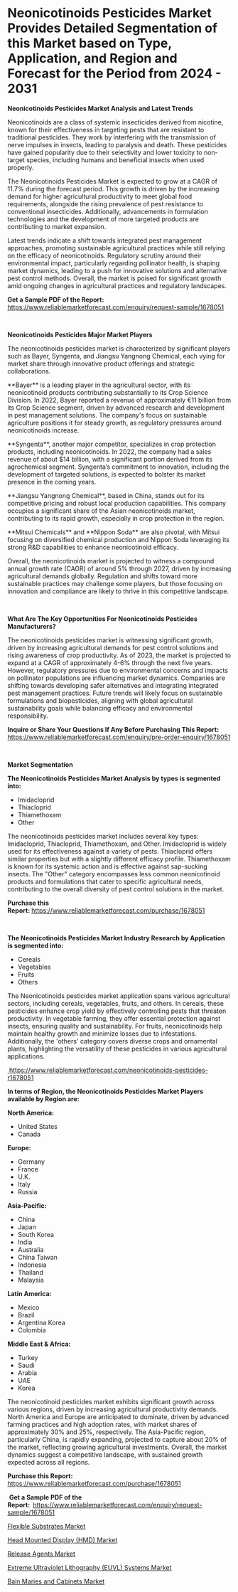 <p><h1>Neonicotinoids Pesticides Market Provides Detailed Segmentation of this Market based on Type, Application, and Region and Forecast for the Period from 2024 - 2031</h1></p><p><strong>Neonicotinoids Pesticides Market Analysis and Latest Trends</strong></p>
<p><p>Neonicotinoids are a class of systemic insecticides derived from nicotine, known for their effectiveness in targeting pests that are resistant to traditional pesticides. They work by interfering with the transmission of nerve impulses in insects, leading to paralysis and death. These pesticides have gained popularity due to their selectivity and lower toxicity to non-target species, including humans and beneficial insects when used properly. </p><p>The Neonicotinoids Pesticides Market is expected to grow at a CAGR of 11.7% during the forecast period. This growth is driven by the increasing demand for higher agricultural productivity to meet global food requirements, alongside the rising prevalence of pest resistance to conventional insecticides. Additionally, advancements in formulation technologies and the development of more targeted products are contributing to market expansion. </p><p>Latest trends indicate a shift towards integrated pest management approaches, promoting sustainable agricultural practices while still relying on the efficacy of neonicotinoids. Regulatory scrutiny around their environmental impact, particularly regarding pollinator health, is shaping market dynamics, leading to a push for innovative solutions and alternative pest control methods. Overall, the market is poised for significant growth amid ongoing changes in agricultural practices and regulatory landscapes.</p></p>
<p><strong>Get a Sample PDF of the Report:&nbsp;</strong> <a href="https://www.reliablemarketforecast.com/enquiry/request-sample/1678051?utm_campaign=1545&utm_medium=2&utm_source=Github&utm_content=ia&utm_term=14102024&utm_id=neonicotinoids-pesticides">https://www.reliablemarketforecast.com/enquiry/request-sample/1678051</a></p>
<p>&nbsp;</p>
<p><strong>Neonicotinoids Pesticides Major Market Players</strong></p>
<p><p>The neonicotinoids pesticides market is characterized by significant players such as Bayer, Syngenta, and Jiangsu Yangnong Chemical, each vying for market share through innovative product offerings and strategic collaborations. </p><p>**Bayer** is a leading player in the agricultural sector, with its neonicotinoid products contributing substantially to its Crop Science Division. In 2022, Bayer reported a revenue of approximately €11 billion from its Crop Science segment, driven by advanced research and development in pest management solutions. The company's focus on sustainable agriculture positions it for steady growth, as regulatory pressures around neonicotinoids increase.</p><p>**Syngenta**, another major competitor, specializes in crop protection products, including neonicotinoids. In 2022, the company had a sales revenue of about $14 billion, with a significant portion derived from its agrochemical segment. Syngenta’s commitment to innovation, including the development of targeted solutions, is expected to bolster its market presence in the coming years.</p><p>**Jiangsu Yangnong Chemical**, based in China, stands out for its competitive pricing and robust local production capabilities. This company occupies a significant share of the Asian neonicotinoids market, contributing to its rapid growth, especially in crop protection in the region.</p><p>**Mitsui Chemicals** and **Nippon Soda** are also pivotal, with Mitsui focusing on diversified chemical production and Nippon Soda leveraging its strong R&D capabilities to enhance neonicotinoid efficacy.</p><p>Overall, the neonicotinoids market is projected to witness a compound annual growth rate (CAGR) of around 5% through 2027, driven by increasing agricultural demands globally. Regulation and shifts toward more sustainable practices may challenge some players, but those focusing on innovation and compliance are likely to thrive in this competitive landscape.</p></p>
<p>&nbsp;</p>
<p><strong>What Are The Key Opportunities For Neonicotinoids Pesticides Manufacturers?</strong></p>
<p><p>The neonicotinoids pesticides market is witnessing significant growth, driven by increasing agricultural demands for pest control solutions and rising awareness of crop productivity. As of 2023, the market is projected to expand at a CAGR of approximately 4-6% through the next five years. However, regulatory pressures due to environmental concerns and impacts on pollinator populations are influencing market dynamics. Companies are shifting towards developing safer alternatives and integrating integrated pest management practices. Future trends will likely focus on sustainable formulations and biopesticides, aligning with global agricultural sustainability goals while balancing efficacy and environmental responsibility.</p></p>
<p><strong>Inquire or Share Your Questions If Any Before Purchasing This Report:</strong> <a href="https://www.reliablemarketforecast.com/enquiry/pre-order-enquiry/1678051?utm_campaign=1545&utm_medium=2&utm_source=Github&utm_content=ia&utm_term=14102024&utm_id=neonicotinoids-pesticides">https://www.reliablemarketforecast.com/enquiry/pre-order-enquiry/1678051</a></p>
<p>&nbsp;</p>
<p><strong>Market Segmentation</strong></p>
<p><strong>The Neonicotinoids Pesticides Market Analysis by types is segmented into:</strong></p>
<p><ul><li>Imidacloprid</li><li>Thiacloprid</li><li>Thiamethoxam</li><li>Other</li></ul></p>
<p><p>The neonicotinoids pesticides market includes several key types: Imidacloprid, Thiacloprid, Thiamethoxam, and Other. Imidacloprid is widely used for its effectiveness against a variety of pests. Thiacloprid offers similar properties but with a slightly different efficacy profile. Thiamethoxam is known for its systemic action and is effective against sap-sucking insects. The "Other" category encompasses less common neonicotinoid products and formulations that cater to specific agricultural needs, contributing to the overall diversity of pest control solutions in the market.</p></p>
<p><strong>Purchase this Report:&nbsp;</strong><a href="https://www.reliablemarketforecast.com/purchase/1678051?utm_campaign=1545&utm_medium=2&utm_source=Github&utm_content=ia&utm_term=14102024&utm_id=neonicotinoids-pesticides">https://www.reliablemarketforecast.com/purchase/1678051</a></p>
<p>&nbsp;</p>
<p><strong>The Neonicotinoids Pesticides Market Industry Research by Application is segmented into:</strong></p>
<p><ul><li>Cereals</li><li>Vegetables</li><li>Fruits</li><li>Others</li></ul></p>
<p><p>The Neonicotinoids pesticides market application spans various agricultural sectors, including cereals, vegetables, fruits, and others. In cereals, these pesticides enhance crop yield by effectively controlling pests that threaten productivity. In vegetable farming, they offer essential protection against insects, ensuring quality and sustainability. For fruits, neonicotinoids help maintain healthy growth and minimize losses due to infestations. Additionally, the 'others' category covers diverse crops and ornamental plants, highlighting the versatility of these pesticides in various agricultural applications.</p></p>
<p><a href="https://www.reliablemarketforecast.com/neonicotinoids-pesticides-r1678051?utm_campaign=1545&utm_medium=2&utm_source=Github&utm_content=ia&utm_term=14102024&utm_id=neonicotinoids-pesticides">&nbsp;https://www.reliablemarketforecast.com/neonicotinoids-pesticides-r1678051</a></p>
<p><strong>In terms of Region, the Neonicotinoids Pesticides Market Players available by Region are:</strong></p>
<p>
    <p> <strong> North America: </strong>
        <ul>
            <li>United States</li>
            <li>Canada</li>
        </ul>
        </p> 
    <p> <strong> Europe: </strong>
        <ul>
            <li>Germany</li>
            <li>France</li>
            <li>U.K.</li>
            <li>Italy</li>
            <li>Russia</li>
        </ul>
        </p> 
    <p> <strong> Asia-Pacific: </strong>
        <ul>
            <li>China</li>
            <li>Japan</li>
            <li>South Korea</li>
            <li>India</li>
            <li>Australia</li>
            <li>China Taiwan</li>
            <li>Indonesia</li>
            <li>Thailand</li>
            <li>Malaysia</li>
        </ul>
        </p> 
    <p> <strong> Latin America: </strong>
        <ul>
            <li>Mexico</li>
            <li>Brazil</li>
            <li>Argentina Korea</li>
            <li>Colombia</li>
        </ul>
        </p> 
    <p> <strong> Middle East & Africa: </strong>
        <ul>
            <li>Turkey</li>
            <li>Saudi</li>
            <li>Arabia</li>
            <li>UAE</li>
            <li>Korea</li>
        </ul>
    </p>
    </p>
<p><p>The neonicotinoid pesticides market exhibits significant growth across various regions, driven by increasing agricultural productivity demands. North America and Europe are anticipated to dominate, driven by advanced farming practices and high adoption rates, with market shares of approximately 30% and 25%, respectively. The Asia-Pacific region, particularly China, is rapidly expanding, projected to capture about 20% of the market, reflecting growing agricultural investments. Overall, the market dynamics suggest a competitive landscape, with sustained growth expected across all regions.</p></p>
<p><strong>Purchase this Report: </strong><a href="https://www.reliablemarketforecast.com/purchase/1678051?utm_campaign=1545&utm_medium=2&utm_source=Github&utm_content=ia&utm_term=14102024&utm_id=neonicotinoids-pesticides">https://www.reliablemarketforecast.com/purchase/1678051</a></p>
<p>&nbsp;<strong>Get a Sample PDF of the Report:&nbsp;&nbsp;</strong><a href="https://www.reliablemarketforecast.com/enquiry/request-sample/1678051?utm_campaign=1545&utm_medium=2&utm_source=Github&utm_content=ia&utm_term=14102024&utm_id=neonicotinoids-pesticides">https://www.reliablemarketforecast.com/enquiry/request-sample/1678051</a></p>
<p><strong></strong></p>
<p><p><a href="https://www.linkedin.com/pulse/flexible-substrates-market-evolution-regional-adaptations-56jef?utm_campaign=1545&utm_medium=2&utm_source=Github&utm_content=ia&utm_term=14102024&utm_id=neonicotinoids-pesticides">Flexible Substrates Market</a></p><p><a href="https://www.linkedin.com/pulse/mapping-head-mounted-display-hmd-market-trends-challenges-breakthroughs-qnlhf?utm_campaign=1545&utm_medium=2&utm_source=Github&utm_content=ia&utm_term=14102024&utm_id=neonicotinoids-pesticides">Head Mounted Display (HMD) Market</a></p><p><a href="https://www.linkedin.com/pulse/emerging-technologies-reshaping-release-agents-market-impact-ntzcf?utm_campaign=1545&utm_medium=2&utm_source=Github&utm_content=ia&utm_term=14102024&utm_id=neonicotinoids-pesticides">Release Agents Market</a></p><p><a href="https://www.linkedin.com/pulse/global-extreme-ultraviolet-lithography-euvl-systems-market-product-upmwf?utm_campaign=1545&utm_medium=2&utm_source=Github&utm_content=ia&utm_term=14102024&utm_id=neonicotinoids-pesticides">Extreme Ultraviolet Lithography (EUVL) Systems Market</a></p><p><a href="https://www.linkedin.com/pulse/opportunities-challenges-bain-maries-cabinets-market-strategic-y9wqf?utm_campaign=1545&utm_medium=2&utm_source=Github&utm_content=ia&utm_term=14102024&utm_id=neonicotinoids-pesticides">Bain Maries and Cabinets Market</a></p></p>